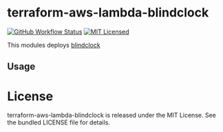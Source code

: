terraform-aws-lambda-blindclock
=========

[![GitHub Workflow Status](https://img.shields.io/github/actions/workflow/status/armorfret/terraform-aws-lambda-blindclock/build.yml?branch=main)](https://github.com/armorfret/terraform-aws-lambda-blindclock/actions)
[![MIT Licensed](https://img.shields.io/badge/license-MIT-green.svg)](https://tldrlegal.com/license/mit-license)

This modules deploys [blindclock](https://github.com/akerl/blindclock)

## Usage

# License

terraform-aws-lambda-blindclock is released under the MIT License. See the bundled LICENSE file for details.
